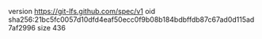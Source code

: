 version https://git-lfs.github.com/spec/v1
oid sha256:21bc5fc0057d10dfd4eaf50ecc0f9b08b184bdbffdb87c67ad0d115ad7af2996
size 436
